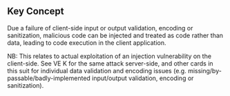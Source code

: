 ## Key Concept

Due a failure of client-side input or output validation, encoding or sanitization, malicious code can be injected and treated as code rather than data, leading to code execution in the client application.

NB: This relates to actual exploitation of an injection vulnerability on the client-side. See VE K for the same attack server-side, and other cards in this suit for individual data validation and encoding issues (e.g. missing/by-passable/badly-implemented input/output validation, encoding or sanitization).
